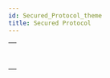 ```yaml
---
id: Secured_Protocol_theme
title: Secured Protocol
---
```



||
|---|
|[<!-- INCLUDE #_command_.GENERATE CERTIFICATE REQUEST.Syntax -->](../../commands-legacy/generate-certificate-request.md)<br/>|
|[<!-- INCLUDE #_command_.GENERATE ENCRYPTION KEYPAIR.Syntax -->](../../commands-legacy/generate-encryption-keypair.md)<br/>|
